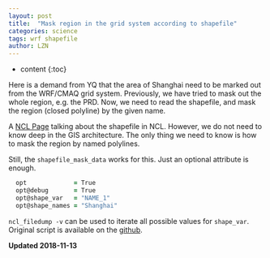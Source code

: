 ```yaml
---
layout: post
title:  "Mask region in the grid system according to shapefile"
categories: science
tags: wrf shapefile
author: LZN
---
```


* content
{:toc}

Here is a demand from YQ that the area of Shanghai need to be marked out from the WRF/CMAQ grid system. Previously, we have tried to mask out the whole region, e.g. the PRD. Now, we need to read the shapefile, and mask the region (closed polyline) by the given name.

A [NCL Page](http://www.ncl.ucar.edu/Applications/shapefiles.shtml) talking about the shapefile in NCL. However, we do not need to know deep in the GIS architecture. The only thing we need to know is how to mask the region by named polylines.

Still, the `shapefile_mask_data` works for this. Just an optional attribute is enough.

```fortran
  opt             = True
  opt@debug       = True
  opt@shape_var   = "NAME_1"
  opt@shape_names = "Shanghai"
```
`ncl_filedump -v` can be used to iterate all possible values for `shape_var`. Original script is available on the [github](https://github.com/Novarizark/project/blob/master/HKUST-yeq-2016/ncl/181112-test-shanghai-shape-final.ncl).

**Updated 2018-11-13**

